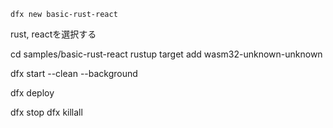 


```
dfx new basic-rust-react
```

rust, reactを選択する

cd samples/basic-rust-react
rustup target add wasm32-unknown-unknown


dfx start  --clean --background

dfx deploy

dfx stop
dfx killall
